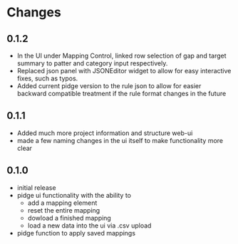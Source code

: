# Changes

## 0.1.2
- In the UI under Mapping Control, linked row selection of gap and target summary to patter and
 category input respectively.
- Replaced json panel with JSONEditor widget to allow for easy interactive fixes, such as typos.
- Added current pidge version to the rule json to allow for easier backward compatible
    treatment if the rule format changes in the future

## 0.1.1
- Added much more project information and structure web-ui
- made a few naming changes in the ui itself to make functionality more clear

## 0.1.0
- initial release
- pidge ui functionality with the ability to
    - add a mapping element
    - reset the entire mapping
    - dowload a finished mapping
    - load a new data into the ui via .csv upload
- pidge function to apply saved mappings
